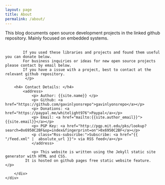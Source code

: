 ```yaml
---
layout: page
title: About
permalink: /about/
---
```

<html>
<body>	
	<div class="bgimage">
		 <div class="container">
			<p> 
			This blog documents open source development projects in the linked github repository. 
			Mainly focused on embedded systems.<br><br>
			
			If you used these libraries and projects and found them useful you can donate below.
			For business inquiries or ideas for new open source projects please contact by email below.
			If you have a issue with a project, best to contact at the relevant github repository. 
			 </p> 

		<h4> Contact Details: </h4>
			<address>
				<p> Author: {{site.name}} </p>
				<p> Github: <a href="https://github.com/gavinlyonsrepo">gavinlyonsrepo</a></p>
				<p> Donations: <a href="https://paypal.me/whitelight976">Paypal</a></p>
				<p> Email: <a href="mailto:{{site.author_email}}">{{site.email}}</a></p>
				<p> PGP Key: <a href="http://pgp.mit.edu/pks/lookup?search=0x6950C2BF&op=index&fingerprint=on">0x6950C2BF</a></p>
				<p class="Rss-subscribe:">Subscribe: <a href="{{ "/feed.xml" |  absolute_url }}"> via RSS feed</a></p>   
				</address>
				
				<p> This website is written using the Jekyll static site generator with HTML and CSS.
			 It is hosted on github pages free static website feature. </p>
			
		</div>
	</div>		
</body>
</html>












